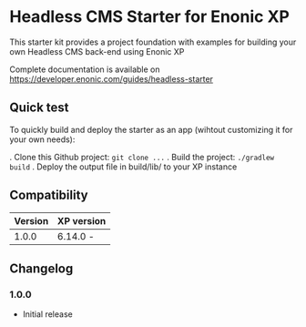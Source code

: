 # Headless CMS Starter for Enonic XP

This starter kit provides a project foundation with examples for building your own Headless CMS back-end using Enonic XP

Complete documentation is available on https://developer.enonic.com/guides/headless-starter

## Quick test

To quickly build and deploy the starter as an app (wihtout customizing it for your own needs):

. Clone this Github project: `git clone ...`
. Build the project: `./gradlew build`
. Deploy the output file in build/lib/ to your XP instance

## Compatibility

| Version       | XP version |
| ------------- | ---------- |
| 1.0.0	        | 6.14.0 - |

## Changelog

### 1.0.0

* Initial release
